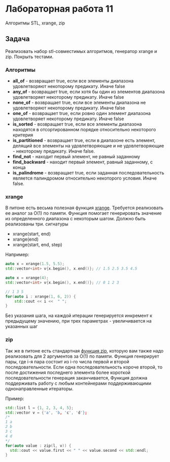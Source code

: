 # Лабораторная работа 11

Алгоритмы STL, xrange, zip

## Задача

Реализовать набор stl-совместимых алгоритмов, генератор xrange и zip. Покрыть тестами.

### Алгоритмы

- **all_of** - возвращает true, если все элементы диапазона удовлетворяют некоторому предикату. Иначе false
- **any_of** - возвращает true, если хотя бы один из элементов диапазона удовлетворяет некоторому предикату. Иначе false
- **none_of** - возвращает true, если все элементы диапазона не удовлетворяют некоторому предикату. Иначе false
- **one_of** - возвращает true, если ровно один элемент диапазона удовлетворяет некоторому предикату. Иначе false
- **is_sorted** - возвращает true, если все элементы диапазона находятся в отсортированном порядке относительно некоторого критерия
- **is_partitioned** - возвращает true, если в диапазоне есть элемент, делящий все элементы на удовлетворяющие и не удовлетворяющие - некоторому предикату. Иначе false.
- **find_not** - находит первый элемент, не равный заданному
- **find_backward** - находит первый элемент, равный заданному, с конца
- **is_palindrome** - возвращает true, если заданная последовательность является палиндромом относительно некоторого условия. Иначе false.

### xrange

В питоне есть весьма полезная функция [xrange](https://docs.python.org/2/library/functions.html#xrange). Требуется реализовать ее аналог за O(1) по памяти. Функция помогает генерировать значение из определенного диапазона с некоторым шагом.
Должно быть реализованы три. сигнатуры
- xrange(start, end)
- xrange(end)
- xrange(start, end, step)

Например:

```cpp
auto x = xrange(1.5, 5.5);
std::vector<int> v{x.begin(), x.end()}; // 1.5 2.5 3.5 4.5
```

```cpp
auto x = xrange(4);
std::vector<int> v{x.begin(), x.end()}; // 0 1 2 3
```

```cpp
// 1 3 5
for(auto i : xrange(1, 6, 2)) {
    std::cout << i <<  " ";
}
```

Без указания шага, на каждой итерации генерируется инкремент к предыдущему значению, при трех параметрах - увеличивается на указанных шаг


### zip

Так же в питоне есть стандартная [функция zip](https://docs.python.org/2/library/functions.html#zip), которую вам также надо реализовать для 2 аргументов за O(1) по памяти. Функция генерирует пары, где i-я пара состоит из i-го числа первой и второй последовательности. Если одна последовательность короче второй, то после достижения последнего элемента более короткой последовательности генерация заканчивается, Функция должна поддерживать работу с любым контейнерами поддерживающими однонаправленные итераторы.

Пример:
```c++
std::list l = {1, 2, 3, 4, 5};
std::vector v = {'a', 'b, 'c', 'd'};
/*
1 a
2 b
3 c
4 d
*/
for(auto value : zip(l, v)) {
  std::cout << value.first << " " << value.second << std::endl;
}
```
